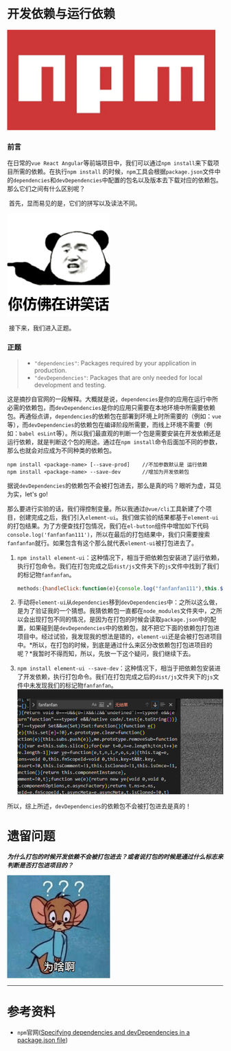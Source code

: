 # 开发依赖与运行依赖

<img src="../images/npm.png" alt="npm" style="zoom:150%;" />

### 前言

​      在日常的`vue React Angular`等前端项目中，我们可以通过`npm install`来下载项目所需的依赖。在执行`npm install` 的时候，`npm`工具会根据`package.json`文件中的`dependencies`和`devDependencies`中配置的包名以及版本去下载对应的依赖包。那么它们之间有什么区别呢？

​     首先，显而易见的是，它们的拼写以及读法不同。

![haha](../images/haha.png)

​      接下来，我们进入正题。

###      正题

> - `"dependencies"`: Packages required by your application in production.
> - `"devDependencies"`: Packages that are only needed for local development and testing.

​       这是摘抄自官网的一段解释。大概就是说，`dependencies`是你的应用在运行中所必需的依赖包，而`devDependencies`是你的应用只需要在本地环境中所需要依赖包。再通俗点讲，`dependencies`的依赖包在部署到环境上时所需要的（例如：`vue`等），而`devDependencies`的依赖包在编译阶段所需要，而线上环境不需要（例如：`babel esLint`等）。所以我们最直观的判断一个包是需要安装在开发依赖还是运行依赖，就是判断这个包的用途。通过在`npm install`命令后面加不同的参数，那么也就会对应成为不同种类的依赖包。

```shell
npm install <package-name> [--save-prod]    //不加参数默认是 运行依赖
npm install <package-name> --save-dev       //增加为开发依赖包
```

​       据说`devDependencies`的依赖包不会被打包进去，那么是真的吗？眼听为虚，耳见为实，let's go!

​      那么要进行实验的话，我们得控制变量。所以我通过`@vue/cli`工具新建了个项目，创建完成之后，我们引入`element-ui`。我们做实验的结果都基于`element-ui`的打包结果。为了方便查找打包情况，我们在`el-button`组件中增加如下代码`console.log('fanfanfan111')`，所以在最后的打包结果中，我们只需要搜索`fanfanfan`就行。如果包含有这个那么就代表`element-ui`被打包进去了。

1. ​      `npm install element-ui`：这种情况下，相当于把依赖包安装进了运行依赖，执行打包命令。我们在打包完成之后`dist/js`文件夹下的`js`文件中找到了我们的标记物`fanfanfan`。

   ```js
   methods:{handleClick:function(e){console.log("fanfanfan111"),this.$emit("click",e)}}}
   ```

2. 手动将`element-ui`从`dependencies`移到`devDependencies`中：之所以这么做，是为了验证我的一个猜想。我猜依赖包一直都在`node_modules`文件夹中，之所以会出现打包不同的情况，是因为在打包的时候会读取`package.json`中的配置，如果碰到是`devDependencies`中的依赖包，就不把它下面的依赖包打包进项目中。经过试验，我发现我的想法是错的，`element-ui`还是会被打包进项目中。*所以，在打包的时候，到底是通过什么来区分改依赖包打包进项目的呢？*我暂时不得而知，所以，先放一下这个疑问，我们继续下去。

3. `npm install element-ui --save-dev`：这种情况下，相当于把依赖包安装进了开发依赖，执行打包命令。我们在打包完成之后的`dist/js`文件夹下的`js`文件中未发现我们的标记物`fanfanfan`。![npmdist](../images/npmdist.png)

 所以，综上所述，`devDependencies`的依赖包不会被打包进去是真的！

# 遗留问题

***为什么打包的时候开发依赖不会被打包进去？或者说打包的时候是通过什么标志来判断是否打包进项目的？***

![why](../images/why.png)

------

# 参考资料

- `npm`官网([Specifying dependencies and devDependencies in a package.json file](https://docs.npmjs.com/specifying-dependencies-and-devdependencies-in-a-package-json-file))


